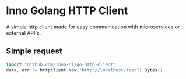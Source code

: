 # Inno Golang HTTP Client

A simple http client made for easy communication with microservices or external API's.

## Simple request

```go
import "github.com/inno-nl/go-http-client"
data, err := httpclient.New("http://localhost/test").Bytes()
```
